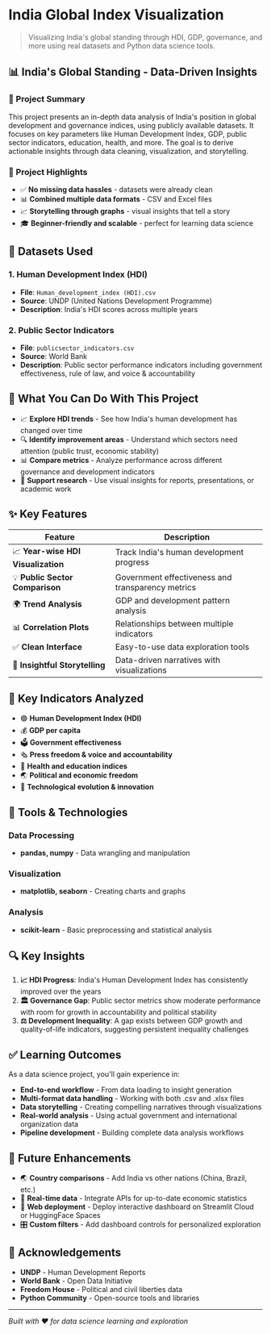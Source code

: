 # India Global Index Visualization

> Visualizing India's global standing through HDI, GDP, governance, and more using real datasets and Python data science tools.

## 📊 India's Global Standing - Data-Driven Insights

### 🧠 Project Summary
This project presents an in-depth data analysis of India's position in global development and governance indices, using publicly available datasets. It focuses on key parameters like Human Development Index, GDP, public sector indicators, education, health, and more. The goal is to derive actionable insights through data cleaning, visualization, and storytelling.

### 📌 Project Highlights
- ✅ **No missing data hassles** - datasets were already clean
- 📊 **Combined multiple data formats** - CSV and Excel files
- 📈 **Storytelling through graphs** - visual insights that tell a story
- 🎓 **Beginner-friendly and scalable** - perfect for learning data science

## 📁 Datasets Used

### 1. Human Development Index (HDI)
- **File**: `Human_development_index (HDI).csv`
- **Source**: UNDP (United Nations Development Programme)
- **Description**: India's HDI scores across multiple years

### 2. Public Sector Indicators
- **File**: `publicsector_indicators.csv`
- **Source**: World Bank
- **Description**: Public sector performance indicators including government effectiveness, rule of law, and voice & accountability

## 🚀 What You Can Do With This Project

- 📈 **Explore HDI trends** - See how India's human development has changed over time
- 🔍 **Identify improvement areas** - Understand which sectors need attention (public trust, economic stability)
- 📊 **Compare metrics** - Analyze performance across different governance and development indicators
- 📝 **Support research** - Use visual insights for reports, presentations, or academic work

## ✨ Key Features

| Feature | Description |
|---------|-------------|
| 📈 **Year-wise HDI Visualization** | Track India's human development progress |
| 💡 **Public Sector Comparison** | Government effectiveness and transparency metrics |
| 🌍 **Trend Analysis** | GDP and development pattern analysis |
| 📊 **Correlation Plots** | Relationships between multiple indicators |
| ✅ **Clean Interface** | Easy-to-use data exploration tools |
| 🧠 **Insightful Storytelling** | Data-driven narratives with visualizations |

## 📌 Key Indicators Analyzed

- 🟢 **Human Development Index (HDI)**
- 💰 **GDP per capita**
- 🗳️ **Government effectiveness**
- 🗞️ **Press freedom & voice and accountability**
- 🏥 **Health and education indices**
- 🌏 **Political and economic freedom**
- 🧠 **Technological evolution & innovation**

## 🧱 Tools & Technologies

### Data Processing
- **pandas, numpy** - Data wrangling and manipulation

### Visualization
- **matplotlib, seaborn** - Creating charts and graphs

### Analysis
- **scikit-learn** - Basic preprocessing and statistical analysis

## 🔍 Key Insights

1. **📈 HDI Progress**: India's Human Development Index has consistently improved over the years
2. **🏛️ Governance Gap**: Public sector metrics show moderate performance with room for growth in accountability and political stability
3. **⚖️ Development Inequality**: A gap exists between GDP growth and quality-of-life indicators, suggesting persistent inequality challenges

## ✅ Learning Outcomes

As a data science project, you'll gain experience in:

- **End-to-end workflow** - From data loading to insight generation
- **Multi-format data handling** - Working with both .csv and .xlsx files
- **Data storytelling** - Creating compelling narratives through visualizations
- **Real-world analysis** - Using actual government and international organization data
- **Pipeline development** - Building complete data analysis workflows

## 🧩 Future Enhancements

- 🌏 **Country comparisons** - Add India vs other nations (China, Brazil, etc.)
- 🔄 **Real-time data** - Integrate APIs for up-to-date economic statistics
- 🚀 **Web deployment** - Deploy interactive dashboard on Streamlit Cloud or HuggingFace Spaces
- 🎛️ **Custom filters** - Add dashboard controls for personalized exploration

## 🙌 Acknowledgements

- **UNDP** - Human Development Reports
- **World Bank** - Open Data Initiative
- **Freedom House** - Political and civil liberties data
- **Python Community** - Open-source tools and libraries

---

*Built with ❤️ for data science learning and exploration*
